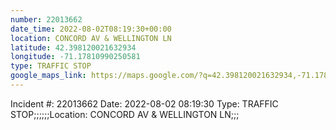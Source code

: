 ```yaml
---
number: 22013662
date_time: 2022-08-02T08:19:30+00:00
location: CONCORD AV & WELLINGTON LN
latitude: 42.398120021632934
longitude: -71.17810990250581
type: TRAFFIC STOP
google_maps_link: https://maps.google.com/?q=42.398120021632934,-71.17810990250581
---
```


Incident #: 22013662  Date: 2022-08-02 08:19:30   Type: TRAFFIC STOP;;;;;;Location: CONCORD AV & WELLINGTON LN;;;
